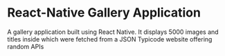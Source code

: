 # React-Native Gallery Application
A gallery application built using React Native. It displays 5000 images and titles inside which were fetched from a JSON Typicode website offering random APIs
